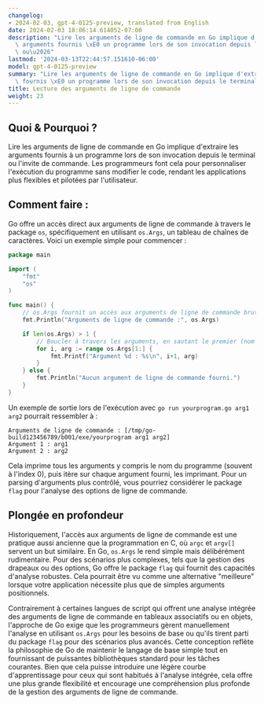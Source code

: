 ```yaml
---
changelog:
- 2024-02-03, gpt-4-0125-preview, translated from English
date: 2024-02-03 18:06:14.614052-07:00
description: "Lire les arguments de ligne de commande en Go implique d'extraire les\
  \ arguments fournis \xE0 un programme lors de son invocation depuis le terminal\
  \ ou\u2026"
lastmod: '2024-03-13T22:44:57.151610-06:00'
model: gpt-4-0125-preview
summary: "Lire les arguments de ligne de commande en Go implique d'extraire les arguments\
  \ fournis \xE0 un programme lors de son invocation depuis le terminal ou\u2026"
title: Lecture des arguments de ligne de commande
weight: 23
---
```


## Quoi & Pourquoi ?

Lire les arguments de ligne de commande en Go implique d'extraire les arguments fournis à un programme lors de son invocation depuis le terminal ou l'invite de commande. Les programmeurs font cela pour personnaliser l'exécution du programme sans modifier le code, rendant les applications plus flexibles et pilotées par l'utilisateur.

## Comment faire :

Go offre un accès direct aux arguments de ligne de commande à travers le package `os`, spécifiquement en utilisant `os.Args`, un tableau de chaînes de caractères. Voici un exemple simple pour commencer :

```go
package main

import (
    "fmt"
    "os"
)

func main() {
    // os.Args fournit un accès aux arguments de ligne de commande bruts
    fmt.Println("Arguments de ligne de commande :", os.Args)

    if len(os.Args) > 1 {
        // Boucler à travers les arguments, en sautant le premier (nom du programme)
        for i, arg := range os.Args[1:] {
            fmt.Printf("Argument %d : %s\n", i+1, arg)
        }
    } else {
        fmt.Println("Aucun argument de ligne de commande fourni.")
    }
}
```

Un exemple de sortie lors de l'exécution avec `go run yourprogram.go arg1 arg2` pourrait ressembler à :

```
Arguments de ligne de commande : [/tmp/go-build123456789/b001/exe/yourprogram arg1 arg2]
Argument 1 : arg1
Argument 2 : arg2
```

Cela imprime tous les arguments y compris le nom du programme (souvent à l'index 0), puis itère sur chaque argument fourni, les imprimant. Pour un parsing d'arguments plus contrôlé, vous pourriez considérer le package `flag` pour l'analyse des options de ligne de commande.

## Plongée en profondeur

Historiquement, l'accès aux arguments de ligne de commande est une pratique aussi ancienne que la programmation en C, où `argc` et `argv[]` servent un but similaire. En Go, `os.Args` le rend simple mais délibérément rudimentaire. Pour des scénarios plus complexes, tels que la gestion des drapeaux ou des options, Go offre le package `flag` qui fournit des capacités d'analyse robustes. Cela pourrait être vu comme une alternative "meilleure" lorsque votre application nécessite plus que de simples arguments positionnels.

Contrairement à certaines langues de script qui offrent une analyse intégrée des arguments de ligne de commande en tableaux associatifs ou en objets, l'approche de Go exige que les programmeurs gèrent manuellement l'analyse en utilisant `os.Args` pour les besoins de base ou qu'ils tirent parti du package `flag` pour des scénarios plus avancés. Cette conception reflète la philosophie de Go de maintenir le langage de base simple tout en fournissant de puissantes bibliothèques standard pour les tâches courantes. Bien que cela puisse introduire une légère courbe d'apprentissage pour ceux qui sont habitués à l'analyse intégrée, cela offre une plus grande flexibilité et encourage une compréhension plus profonde de la gestion des arguments de ligne de commande.
